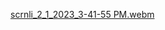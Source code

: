 
[scrnli_2_1_2023_3-41-55 PM.webm](https://user-images.githubusercontent.com/102254781/216014425-63ea24b8-6597-4ad8-8f3c-e084402d2556.webm)
